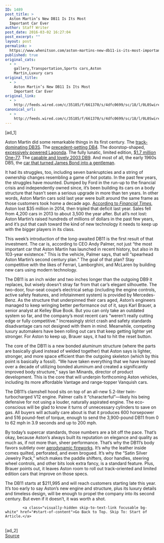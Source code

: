 ```yaml
---
ID: 1489
post_title: >
  Aston Martin’s New DB11 Is Its Most
  Important Car Ever
author: Staff Writer
post_date: 2016-03-02 16:27:04
post_excerpt: ""
layout: post
permalink: >
  https://www.whenitson.com/aston-martins-new-db11-is-its-most-important-car-ever/
published: true
original_cats:
  - >
    gallery,Transportation,Sports cars,Aston
    Martin,Luxury cars
original_title:
  - >
    Aston Martin’s New DB11 Is Its Most
    Important Car Ever
original_link:
  - >
    http://feeds.wired.com/c/35185/f/661370/s/4dfc0699/sc/18/l/0L0Swired0N0C20A160C0A30Caston0Emartins0Enew0Edb110Eimportant0Ecar0Eever0C/story01.htm
canonical_url:
  - >
    http://feeds.wired.com/c/35185/f/661370/s/4dfc0699/sc/18/l/0L0Swired0N0C20A160C0A30Caston0Emartins0Enew0Edb110Eimportant0Ecar0Eever0C/story01.htm
---
```

 [ad_1]
<br><div id=""><p>Aston Martin did some remarkable things in its first century. The <a href="http://www.rmsothebys.com/mo12/monterey/lots/1955-aston-martin-db3s-sports-racing-car/1053246">track-dominating DB3S</a>. The <a href="http://www.wired.com/2013/07/3d-printed-aston-martin/">precedent-setting DB4</a>. The doorstop-shaped, <a href="http://www.wired.com/2015/07/8-foreign-cars-totally-murican/">excessively powered Lagonda</a>. The fully lunatic, limited edition, <a href="http://www.wired.com/2011/12/how-aston-martin-builds-the-gorgeous-one-77-supercar/">$1.7 million One-77</a>. The <a href="http://www.wired.com/2009/05/pr_0522_aston_martin/">capable and lovely 2003 DB9</a>. And most of all, the early 1960s DB5, the <a href="http://www.wired.com/2010/06/james-bond-aston-martin">car that turned James Bond into a gentleman</a>.</p>
<p>It had its struggles, too, including seven bankruptcies and a string of ownership changes resembling a game of hot potato. In the past few years, the struggles have mounted. Dumped by Ford in the run-up to the financial crisis and independently owned since, it’s been building its cars on a body structure that hasn’t seen a serious upgrade in more than ten years. In other words, Aston Martin cars sold last year were built around the same frame as those customers took home a decade ago. <a href="http://www.ft.com/intl/cms/s/0/6402a54a-73f9-11e5-a129-3fcc4f641d98.html#axzz41abV2C2v">According to <em>Financial Times</em></a>, Aston lost $35 million in 2014, then tripled that deficit last year. Sales fell from 4,200 cars in 2013 to about 3,500 the year after. But all’s not lost: Aston Martin’s raised hundreds of millions of dollars in the past few years, and it’s put that cash toward the kind of new technology it needs to keep up with the bigger players in its class.</p>
<p>This week’s introduction of the long-awaited DB11 is the first result of that investment. The car is, according to CEO Andy Palmer, not just “the most important car that Aston Martin has launched in recent history, but also in its 103-year existence.” This is the vehicle, Palmer says, that will “spearhead Aston Martin’s second century plan.” The goal of that plan? Stay competitive with the likes of Ferrari, Lamborghini, and McLaren by building new cars using modern technology.</p>
<p>The DB11 is an inch wider and two inches longer than the outgoing DB9 it replaces, but wisely doesn’t stray far from that car’s elegant silhouette. The two-door, four-seat coupe’s electrical setup (including the engine controls, active safety features, and infotainment system) is provided by Mercedes-Benz. As the structure that underpinned their cars aged, Aston’s engineers managed to keep wringing better performance out of it, says Karl Brauer, a senior analyst at Kelley Blue Book. But you can only take an outdated system so far, and the company’s most recent cars “weren’t really cutting edge or fully competitive.” Increasingly strict crash and safety standards disadvantage cars not designed with them in mind. Meanwhile, competing luxury automakers have been rolling out cars that keep getting lighter yet stronger. For Aston to keep up, Brauer says, it had to hit the reset button.</p>
<p>The core of the DB11 is a new bonded aluminum structure (where the parts are basically glued instead of welded together) that Aston says is lighter, stronger, and more space efficient than the outgoing skeleton (which by this point is basically a fossil). “We have taken everything that we have learned over a decade of utilizing bonded aluminum and created a significantly improved body structure,” says Ian Minards, director of product development. This is the core that will underpin forthcoming Aston vehicles, including its more affordable Vantage and range-topper Vanquish cars.</p>
<p>The DB11’s clamshell hood sits on top of an all-new 5.2-liter twin-turbocharged V12 engine. Palmer calls it “characterful”—likely his being defensive for not using a louder, naturally aspirated engine. The eco-conscious will be glad to know it turns of unnecessary cylinders to save on gas. All buyers will actually care about is that it produces 600 horsepower and 516 pound-feet of torque, enough to send the 3,900-pound DB11 from 0 to 62 mph in 3.9 seconds and up to 200 mph.</p>
<p>By today’s supercar standards, those numbers are a bit off the pace. That’s okay, because Aston’s always built its reputation on elegance and quality as much as, if not more than, sheer performance. That’s why the DB11’s body favors subtlety over <a href="http://www.wired.com/2016/03/lamborghini-centenario-celebrates-100-years-obscenity/">aerodynamic fireworks</a>. It’s why the leather inside comes quilted, perforated, and even brogued. It’s why the “Satin Silver Jewelry Pack,” which makes the paddle shifters, door handles, steering wheel controls, and other bits look extra fancy, is a standard feature. Plus, Brauer points out, it leaves Aston room to roll out track-oriented and limited edition cars that improve on those specs.</p>
<p>The DB11 starts at $211,995 and will reach customers starting late this year. It’s too early to say Aston’s new engine and structure, plus its luxury details and timeless design, will be enough to propel the company into its second century. But even if it doesn’t, it was worth a shot.</p>

			<a class="visually-hidden skip-to-text-link focusable bg-white" href="#start-of-content">Go Back to Top. Skip To: Start of Article.</a>

			
</div>
<br>[ad_2]
<br><a href="http://feeds.wired.com/c/35185/f/661370/s/4dfc0699/sc/18/l/0L0Swired0N0C20A160C0A30Caston0Emartins0Enew0Edb110Eimportant0Ecar0Eever0C/story01.htm">Source </a>